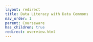 ```yaml
---
layout: redirect
title: Data Literacy with Data Commons
nav_order: 1
parent: Courseware
has_children: true
redirect: overview.html
---
```

